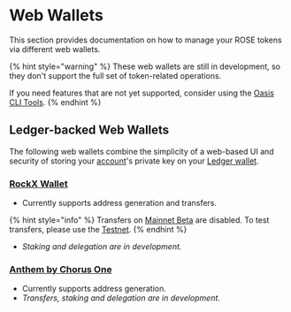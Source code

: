 # Web Wallets

This section provides documentation on how to manage your ROSE tokens via different web wallets.

{% hint style="warning" %}
These web wallets are still in development, so they don't support the full set of token-related operations.

If you need features that are not yet supported, consider using the [Oasis CLI Tools](oasis-cli-tools/).
{% endhint %}

## Ledger-backed Web Wallets

The following web wallets combine the simplicity of a web-based UI and security of storing your [account](terminology.md#account)'s private key on your [Ledger wallet](holding-rose-tokens/ledger-wallet.md).

### [RockX Wallet](https://oasis-wallet.rockx.com/)

* Currently supports address generation and transfers.

{% hint style="info" %}
Transfers on [Mainnet Beta](../mainnet/mainnet-beta-overview.md) are disabled. To test transfers, please use the [Testnet](../oasis-foundation-testnet/testnet.md).
{% endhint %}

* _Staking and delegation are in development._

### [Anthem by Chorus One](https://anthem.chorus.one/)

* Currently supports address generation.
* _Transfers, staking and delegation are in development._


